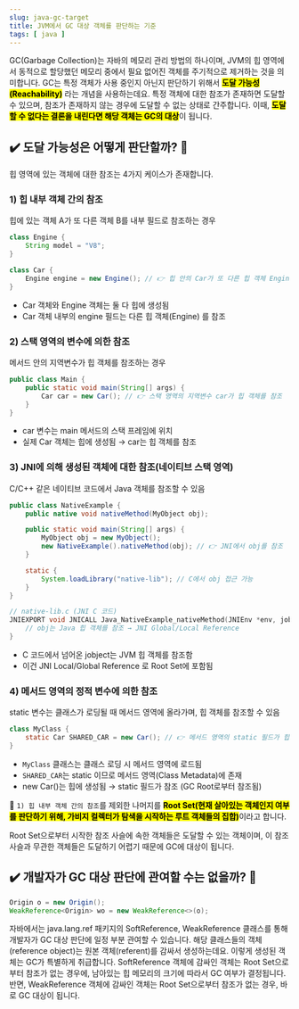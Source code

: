 ```yaml
---
slug: java-gc-target
title: JVM에서 GC 대상 객체를 판단하는 기준
tags: [ java ]
---
```


GC(Garbage Collection)는 자바의 메모리 관리 방법의 하나이며, JVM의 힙 영역에서 동적으로 할당했던 메모리 중에서 필요 없어진 객체를 주기적으로 제거하는 것을 의미합니다. GC는 특정 객체가 사용 중인지 아닌지 판단하기 위해서 <mark>**도달 가능성(Reachability)**</mark> 라는 개념을 사용하는데요. 특정 객체에 대한 참조가 존재하면 도달할 수 있으며, 참조가 존재하지 않는 경우에 도달할 수 없는 상태로 간주합니다. 이때, <mark>**도달할 수 없다는 결론을 내린다면 해당 객체는 GC의 대상**</mark>이 됩니다.

## ✔️ 도달 가능성은 어떻게 판단할까? 🤔
힙 영역에 있는 객체에 대한 참조는 4가지 케이스가 존재합니다.

### 1) 힙 내부 객체 간의 참조
힙에 있는 객체 A가 또 다른 객체 B를 내부 필드로 참조하는 경우
```java
class Engine {
    String model = "V8";
}

class Car {
    Engine engine = new Engine(); // 👉 힙 안의 Car가 또 다른 힙 객체 Engine을 참조
}
```
* Car 객체와 Engine 객체는 둘 다 힙에 생성됨
* Car 객체 내부의 engine 필드는 다른 힙 객체(Engine) 를 참조

### 2) 스택 영역의 변수에 의한 참조
메서드 안의 지역변수가 힙 객체를 참조하는 경우
```java
public class Main {
    public static void main(String[] args) {
        Car car = new Car(); // 👉 스택 영역의 지역변수 car가 힙 객체를 참조
    }
}
```
* car 변수는 main 메서드의 스택 프레임에 위치
* 실제 Car 객체는 힙에 생성됨 → car는 힙 객체를 참조

### 3) JNI에 의해 생성된 객체에 대한 참조(네이티브 스택 영역)
C/C++ 같은 네이티브 코드에서 Java 객체를 참조할 수 있음
```java
public class NativeExample {
    public native void nativeMethod(MyObject obj);

    public static void main(String[] args) {
        MyObject obj = new MyObject();
        new NativeExample().nativeMethod(obj); // 👉 JNI에서 obj를 참조
    }

    static {
        System.loadLibrary("native-lib"); // C에서 obj 접근 가능
    }
}
```
```c
// native-lib.c (JNI C 코드)
JNIEXPORT void JNICALL Java_NativeExample_nativeMethod(JNIEnv *env, jobject thisObj, jobject obj) {
    // obj는 Java 힙 객체를 참조 → JNI Global/Local Reference
}
```
* C 코드에서 넘어온 jobject는 JVM 힙 객체를 참조함
* 이건 JNI Local/Global Reference 로 Root Set에 포함됨

### 4) 메서드 영역의 정적 변수에 의한 참조
static 변수는 클래스가 로딩될 때 메서드 영역에 올라가며, 힙 객체를 참조할 수 있음
```java
class MyClass {
    static Car SHARED_CAR = new Car(); // 👉 메서드 영역의 static 필드가 힙 객체 참조
}
```
* `MyClass` 클래스는 클래스 로딩 시 메서드 영역에 로드됨
* `SHARED_CAR`는 static 이므로 메서드 영역(Class Metadata)에 존재
* new Car()는 힙에 생성됨 → static 필드가 참조 (GC Root로부터 참조됨)

📌 `1) 힙 내부 객체 간의 참조`를 제외한 나머지를 <mark>**Root Set(현재 살아있는 객체인지 여부를 판단하기 위해, 가비지 컬렉터가 탐색을 시작하는 루트 객체들의 집합)**</mark>이라고 합니다.

Root Set으로부터 시작한 참조 사슬에 속한 객체들은 도달할 수 있는 객체이며, 이 참조 사슬과 무관한 객체들은 도달하기 어렵기 때문에 GC에 대상이 됩니다.

## ✔️ 개발자가 GC 대상 판단에 관여할 수는 없을까? 🤔
```java
Origin o = new Origin();
WeakReference<Origin> wo = new WeakReference<>(o);
```
자바에서는 java.lang.ref 패키지의 SoftReference, WeakReference 클래스를 통해 개발자가 GC 대상 판단에 일정 부분 관여할 수 있습니다. 해당 클래스들의 객체(reference object)는 원본 객체(referent)를 감싸서 생성하는데요. 이렇게 생성된 객체는 GC가 특별하게 취급합니다. SoftReference 객체에 감싸인 객체는 Root Set으로부터 참조가 없는 경우에, 남아있는 힙 메모리의 크기에 따라서 GC 여부가 결정됩니다. 반면, WeakReference 객체에 감싸인 객체는 Root Set으로부터 참조가 없는 경우, 바로 GC 대상이 됩니다.